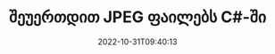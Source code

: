 ---
############################# Static ############################
layout: "auto-gen-merger"
date: 2022-10-31T09:40:13
draft: false
otherformats: vssx vstm vstx vsx vtx xlam xls xlsb xlsm xlsx xlt xltm xltx xps jpg png

############################# Head ############################
head_title: "შეუერთდით JPEG ფაილებს C#-ში | JPEG შერწყმა"
head_description: "შეუერთეთ რამდენიმე JPEG ფაილი ერთ ფაილში C# .NET დოკუმენტების შერწყმის API-ს გამოყენებით. შეუერთდით კონკრეტულ გვერდებს ან გვერდების დიაპაზონს სხვადასხვა დოკუმენტიდან ერთ დოკუმენტამდე."

############################# Header ############################
title: "შეუერთდით JPEG ფაილებს C#-ში"
description: "შეუერთდით JPEG-ს .NET კოდის რამდენიმე ხაზით."
bg_image: "https://cms.admin.containerize.com/templates/aspose/App_Themes/V3/images/bg/header1.png"
bg_overlay: false
button:
    enable: true
    icon: "fas fa-arrow-down"
    label: "ჩამოტვირთეთ უფასო საცდელი"
    link: "https://downloads.groupdocs.com/merger/net"

############################# SubMenu ############################
submenu:
    enable: true

    left:
        img_alt: "GroupDocs.Merger for .NET"
        image: "https://cms.admin.containerize.com/templates/groupdocs/images/product-logos/90x90-noborder/groupdocs-merger-net.png"
        product: "GroupDocs.Merger"
        platform: ".NET"

    middle:
        button:

            # button loop
            - link: "https://apireference.groupdocs.com/merger/net"
              text: "API მითითება"

            # button loop
            - link: "https://github.com/groupdocs-merger"
              text: "კოდის მაგალითები"

            # button loop
            - link: "https://products.groupdocs.app/merger/family"
              text: "ცოცხალი დემო"

            # button loop
            - link: "https://purchase.groupdocs.com/pricing/merger/net"
              text: "ფასი"

    right:
        link_download: "https://downloads.groupdocs.com/merger"
        link_learn: "https://docs.groupdocs.com/merger/net"
        link_buy: "https://purchase.groupdocs.com"

############################# About ############################
about:
    enable: true
    title: "GroupDocs.Merger for .NET API-ს შესახებ"
    content: |
        [GroupDocs.Merger for .NET](/ka/merger/net/) უზრუნველყოფს მოსახერხებელ გადაწყვეტას მრავალი PDF-ის, Microsoft Office-ის (Word, Excel, PowerPoint, OneNote), OpenDocument-ის, HTML-ის, სურათების და შესაერთებლად. ბევრი სხვა დოკუმენტი ერთ ფაილში .NET აპლიკაციებში. GroupDocs.Merger დაზოგავთ დიდ ძალისხმევას, რადგან თქვენ გაქვთ უფლება შეუერთდეთ JPEG დოკუმენტებს - არ არის საჭირო მესამე მხარის პროგრამული უზრუნველყოფის, დესკტოპის აპლიკაციების ან დანამატების დაყენება. ახლა ზედმეტია დროის დაკარგვა და ფაილების ხელით შეერთება! GroupDocs-ის მისიაა საუკეთესო ხარისხის უზრუნველყოფა და დოკუმენტების დამუშავების სამუშაოების გამარტივება.
        
        GroupDocs.Merger API არის სწორი არჩევანი კორპორატიული გადაწყვეტილებებისთვის, რომლებიც საჭიროებენ ფაილების შეერთების ფუნქციებს. ეს API-ები კარგად არის მხარდაჭერილი ყველა ძირითად ოპერაციულ სისტემასა და პლატფორმაზე, მათ შორის {{ Runtime}}.

############################# Steps ############################
steps:
    enable: true
    title_left: "როგორ შეუერთდეთ რამდენიმე JPEG ფაილს"
    content_left: |
        [GroupDocs.Merger for .NET](/ka/merger/net/) უადვილებს .NET დეველოპერებს შეუერთონ ორი ან მეტი JPEG ფაილი თავიანთ აპლიკაციებში. რამდენიმე მარტივი ნაბიჯი.
        
        * შექმენით **Merger**-ის ახალი ეგზემპლარი და გადაიტანეთ წყაროს დოკუმენტის გზა კონსტრუქტორის პარამეტრად.
        * დარეკეთ **Join** **Merger** კლასში და გაიარეთ მეორე წყაროს დოკუმენტის გზა.
        * დარეკეთ **Save** **Merger** კლასის გაერთიანებული დოკუმენტის შესანახად.

    title_right: "სისტემის მოთხოვნები"
    content_right: |
        GroupDocs.Merger for .NET API-ები მხარდაჭერილია ყველა ძირითად პლატფორმაზე და ოპერაციულ სისტემაზე. ქვემოთ მოცემული კოდის შესრულებამდე, დარწმუნდით, რომ თქვენს სისტემაში დაინსტალირებული გაქვთ შემდეგი წინაპირობები.

        * ოპერაციული სისტემები: Microsoft Windows, Linux, MacOS
        * განვითარების გარემო: Visual Studio, Xamarin, MonoDevelop
        * ჩარჩოები: .NET Framework, .NET Standard, .NET Core, Mono
        * ჩამოტვირთეთ GroupDocs.Merger for .NET-ის უახლესი ვერსია [NuGet](https://www.nuget.org/packages/groupdocs.merger)
         
    code: |
     {{% merger/additional-styles %}}
     {{< merger/code-merger title="როგორ შევაერთოთ JPEG ფაილი C#-ის მაგალითის კოდის გამოყენებით">}}

        ```csharp    
        // შეუერთდით JPEG ფაილს GroupDocs.Merger API-ს გამოყენებით
        // მყისიერი შერწყმა შეყვანით JPEG დოკუმენტით
        using (Merger merger = new Merger("input1.jpeg"))
          {
            // Call Join მეთოდის შერწყმის კლასის მაგალითი და გაიარეთ მეორე წყაროს დოკუმენტის გზა
            merger.Join("input2.jpeg");
    
            // ზარის შერწყმის კლასის ინსტანციის Save მეთოდი გაერთიანებული დოკუმენტის შესანახად
            merger.Save("merged-file.jpeg");
          }
        ```
     {{< /merger/code-merger >}}

############################# Demos ############################
demos:
    enable: true
    title: "Live Demos - ონლაინ აპლიკაცია დოკუმენტებთან შესაერთებლად"
    content: |
       შეუერთდით ერთზე მეტ JPEG ფაილს ახლავე, ეწვიეთ [GroupDocs.Merger Live Demos](https://products.groupdocs.app/merger/jpeg) ვებსაიტს.
       ცოცხალი დემოს აქვს შემდეგი უპირატესობები.
        
############################# About Formats ############################
about_formats:
    enable: true

############################# More Formats ############################
more_formats:
    enable: true
    title: "სხვა დოკუმენტის ფორმატების შეერთება"
    content: |
        .NET დოკუმენტების შერწყმის API ფაილის ფორმატებისა და სურათებისთვის. შეუერთდით რამდენიმე პოპულარული დოკუმენტის ფორმატს, როგორც ეს ქვემოთ არის ნათქვამი.

############################# Back to top ###############################
back_to_top:
    enable: true
---